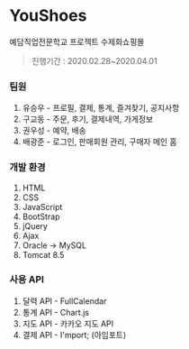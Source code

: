 # YouShoes
예담직업전문학교 프로젝트 수제화쇼핑몰
> 진행기간 : 2020.02.28~2020.04.01

### 팀원
1. 유승우 - 프로필, 결제, 통계, 즐겨찾기, 공지사항 
2. 구교동 - 주문, 후기, 결제내역, 가게정보
3. 권우성 - 예약, 배송 
4. 배광준 - 로그인, 판매회원 관리, 구매자 메인 홈


### 개발 환경
1. HTML
2. CSS
3. JavaScript
4. BootStrap
5. jQuery
6. Ajax
7. Oracle -> MySQL
8. Tomcat 8.5


### 사용 API
1. 달력 API - FullCalendar
2. 통계 API - Chart.js
3. 지도 API - 카카오 지도 API
4. 결제 API - I'mport; (아임포트)

